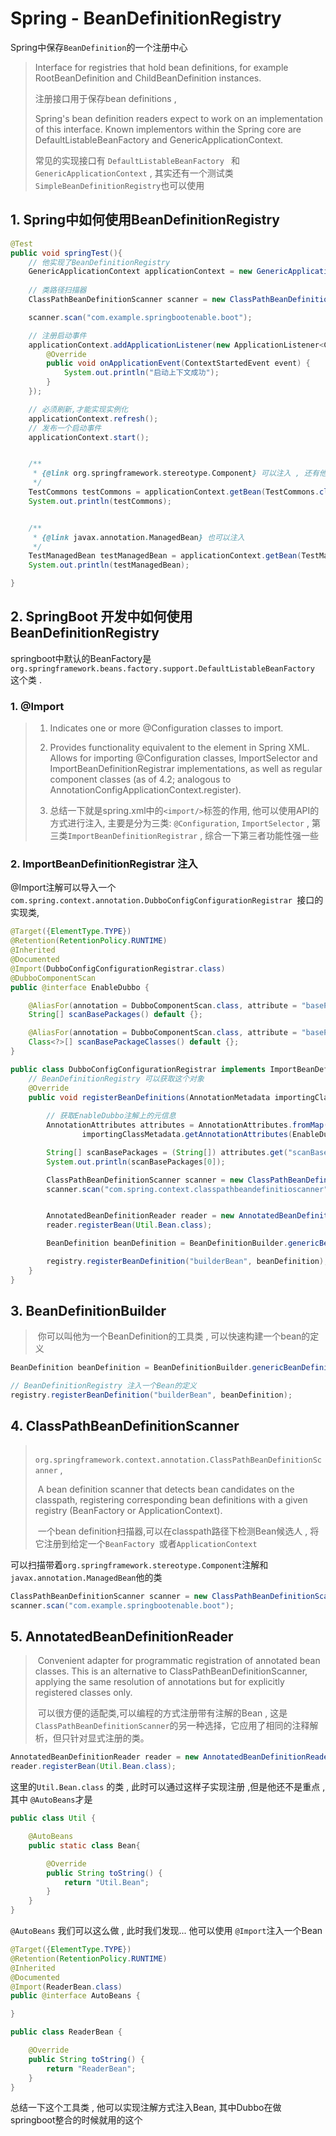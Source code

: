 # Spring - BeanDefinitionRegistry

Spring中保存`BeanDefinition`的一个注册中心

>Interface for registries that hold bean definitions, for example RootBeanDefinition and ChildBeanDefinition instances. 
>
>注册接口用于保存bean definitions , 
>
>Spring's bean definition readers expect to work on an implementation of this interface. Known implementors within the Spring core are DefaultListableBeanFactory and GenericApplicationContext.
>
>常见的实现接口有 `DefaultListableBeanFactory ` 和 `GenericApplicationContext` , 其实还有一个测试类`SimpleBeanDefinitionRegistry`也可以使用



## 1. Spring中如何使用BeanDefinitionRegistry

```java
@Test
public void springTest(){
    // 他实现了BeanDefinitionRegistry
    GenericApplicationContext applicationContext = new GenericApplicationContext();
	
    // 类路径扫描器
    ClassPathBeanDefinitionScanner scanner = new ClassPathBeanDefinitionScanner(applicationContext);

    scanner.scan("com.example.springbootenable.boot");

    // 注册启动事件
    applicationContext.addApplicationListener(new ApplicationListener<ContextStartedEvent>() {
        @Override
        public void onApplicationEvent(ContextStartedEvent event) {
            System.out.println("启动上下文成功");
        }
    });

    // 必须刷新,才能实现实例化
    applicationContext.refresh();
    // 发布一个启动事件
    applicationContext.start();


    /**
     * {@link org.springframework.stereotype.Component} 可以注入 , 还有他的派生注解
     */
    TestCommons testCommons = applicationContext.getBean(TestCommons.class);
    System.out.println(testCommons);


    /**
     * {@link javax.annotation.ManagedBean} 也可以注入
     */
    TestManagedBean testManagedBean = applicationContext.getBean(TestManagedBean.class);
    System.out.println(testManagedBean);

}
```

## 2. SpringBoot 开发中如何使用BeanDefinitionRegistry

springboot中默认的BeanFactory是 `org.springframework.beans.factory.support.DefaultListableBeanFactory` 这个类 . 

### 1. @Import

> 1. Indicates one or more @Configuration classes to import.
>
> 2. Provides functionality equivalent to the <import/> element in Spring XML. Allows for importing @Configuration classes, ImportSelector and ImportBeanDefinitionRegistrar implementations, as well as regular component classes (as of 4.2; analogous to AnnotationConfigApplicationContext.register).
> 3. 总结一下就是spring.xml中的`<import/>`标签的作用, 他可以使用API的方式进行注入, 主要是分为三类: `@Configuration`, `ImportSelector` , 第三类`ImportBeanDefinitionRegistrar` , 综合一下第三者功能性强一些

### 2. ImportBeanDefinitionRegistrar 注入

@Import注解可以导入一个 `com.spring.context.annotation.DubboConfigConfigurationRegistrar `接口的实现类,

```java
@Target({ElementType.TYPE})
@Retention(RetentionPolicy.RUNTIME)
@Inherited
@Documented
@Import(DubboConfigConfigurationRegistrar.class)
@DubboComponentScan
public @interface EnableDubbo {

    @AliasFor(annotation = DubboComponentScan.class, attribute = "basePackages")
    String[] scanBasePackages() default {};

    @AliasFor(annotation = DubboComponentScan.class, attribute = "basePackageClasses")
    Class<?>[] scanBasePackageClasses() default {};
}
```

```java
public class DubboConfigConfigurationRegistrar implements ImportBeanDefinitionRegistrar {
	// BeanDefinitionRegistry 可以获取这个对象
    @Override
    public void registerBeanDefinitions(AnnotationMetadata importingClassMetadata, BeanDefinitionRegistry registry) {
		
        // 获取EnableDubbo注解上的元信息
        AnnotationAttributes attributes = AnnotationAttributes.fromMap(
                importingClassMetadata.getAnnotationAttributes(EnableDubbo.class.getName()));

        String[] scanBasePackages = (String[]) attributes.get("scanBasePackages");
        System.out.println(scanBasePackages[0]);

        ClassPathBeanDefinitionScanner scanner = new ClassPathBeanDefinitionScanner(registry);
        scanner.scan("com.spring.context.classpathbeandefinitioscanner");


        AnnotatedBeanDefinitionReader reader = new AnnotatedBeanDefinitionReader(registry);
        reader.registerBean(Util.Bean.class);

        BeanDefinition beanDefinition = BeanDefinitionBuilder.genericBeanDefinition(BuilderBean.class).getBeanDefinition();

        registry.registerBeanDefinition("builderBean", beanDefinition);
    }
}
```

## 3. BeanDefinitionBuilder

> ​	你可以叫他为一个BeanDefinition的工具类 , 可以快速构建一个bean的定义

```java
BeanDefinition beanDefinition = BeanDefinitionBuilder.genericBeanDefinition(BuilderBean.class).getBeanDefinition();

// BeanDefinitionRegistry 注入一个Bean的定义
registry.registerBeanDefinition("builderBean", beanDefinition);
```

## 4. ClassPathBeanDefinitionScanner

> ​	`org.springframework.context.annotation.ClassPathBeanDefinitionScanner` , 
>
> ​	A bean definition scanner that detects bean candidates on the classpath, registering corresponding bean definitions with a given registry (BeanFactory or ApplicationContext).
>
> ​	一个bean definition扫描器,可以在classpath路径下检测Bean候选人 , 将它注册到给定一个`BeanFactory `或者`ApplicationContext`

可以扫描带着`org.springframework.stereotype.Component`注解和 `javax.annotation.ManagedBean`他的类

```java
ClassPathBeanDefinitionScanner scanner = new ClassPathBeanDefinitionScanner(applicationContext);
scanner.scan("com.example.springbootenable.boot");
```



## 5. AnnotatedBeanDefinitionReader

> ​	Convenient adapter for programmatic registration of annotated bean classes. This is an alternative to ClassPathBeanDefinitionScanner, applying the same resolution of annotations but for explicitly registered classes only.
>
> ​	可以很方便的适配类,可以编程的方式注册带有注解的Bean , 这是`ClassPathBeanDefinitionScanner`的另一种选择，它应用了相同的注释解析，但只针对显式注册的类。

```java
AnnotatedBeanDefinitionReader reader = new AnnotatedBeanDefinitionReader(registry);
reader.registerBean(Util.Bean.class);
```

这里的`Util.Bean.class` 的类 , 此时可以通过这样子实现注册 ,但是他还不是重点 ,其中 `@AutoBeans`才是

```java
public class Util {

    @AutoBeans
    public static class Bean{

        @Override
        public String toString() {
            return "Util.Bean";
        }
    }
}
```

`@AutoBeans` 我们可以这么做 , 此时我们发现... 他可以使用 `@Import`注入一个Bean

```java
@Target({ElementType.TYPE})
@Retention(RetentionPolicy.RUNTIME)
@Inherited
@Documented
@Import(ReaderBean.class)
public @interface AutoBeans {

}
```

```java
public class ReaderBean {

    @Override
    public String toString() {
        return "ReaderBean";
    }
}
```

总结一下这个工具类 , 他可以实现注解方式注入Bean, 其中Dubbo在做springboot整合的时候就用的这个



